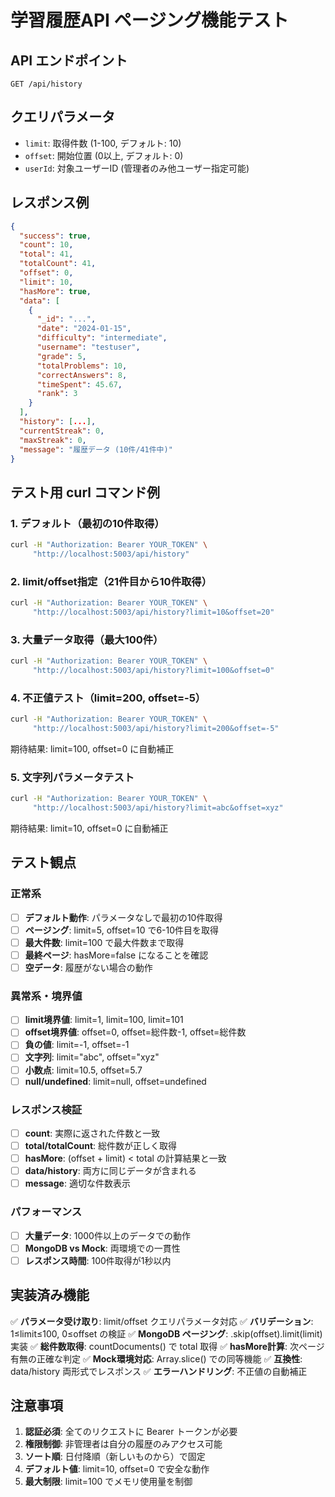 # 学習履歴API ページング機能テスト

## API エンドポイント
`GET /api/history`

## クエリパラメータ
- `limit`: 取得件数 (1-100, デフォルト: 10)
- `offset`: 開始位置 (0以上, デフォルト: 0)
- `userId`: 対象ユーザーID (管理者のみ他ユーザー指定可能)

## レスポンス例

```json
{
  "success": true,
  "count": 10,
  "total": 41,
  "totalCount": 41,
  "offset": 0,
  "limit": 10,
  "hasMore": true,
  "data": [
    {
      "_id": "...",
      "date": "2024-01-15",
      "difficulty": "intermediate",
      "username": "testuser",
      "grade": 5,
      "totalProblems": 10,
      "correctAnswers": 8,
      "timeSpent": 45.67,
      "rank": 3
    }
  ],
  "history": [...],
  "currentStreak": 0,
  "maxStreak": 0,
  "message": "履歴データ (10件/41件中)"
}
```

## テスト用 curl コマンド例

### 1. デフォルト（最初の10件取得）
```bash
curl -H "Authorization: Bearer YOUR_TOKEN" \
     "http://localhost:5003/api/history"
```

### 2. limit/offset指定（21件目から10件取得）
```bash
curl -H "Authorization: Bearer YOUR_TOKEN" \
     "http://localhost:5003/api/history?limit=10&offset=20"
```

### 3. 大量データ取得（最大100件）
```bash
curl -H "Authorization: Bearer YOUR_TOKEN" \
     "http://localhost:5003/api/history?limit=100&offset=0"
```

### 4. 不正値テスト（limit=200, offset=-5）
```bash
curl -H "Authorization: Bearer YOUR_TOKEN" \
     "http://localhost:5003/api/history?limit=200&offset=-5"
```
期待結果: limit=100, offset=0 に自動補正

### 5. 文字列パラメータテスト
```bash
curl -H "Authorization: Bearer YOUR_TOKEN" \
     "http://localhost:5003/api/history?limit=abc&offset=xyz"
```
期待結果: limit=10, offset=0 に自動補正

## テスト観点

### 正常系
- [ ] **デフォルト動作**: パラメータなしで最初の10件取得
- [ ] **ページング**: limit=5, offset=10 で6-10件目を取得
- [ ] **最大件数**: limit=100 で最大件数まで取得
- [ ] **最終ページ**: hasMore=false になることを確認
- [ ] **空データ**: 履歴がない場合の動作

### 異常系・境界値
- [ ] **limit境界値**: limit=1, limit=100, limit=101
- [ ] **offset境界値**: offset=0, offset=総件数-1, offset=総件数
- [ ] **負の値**: limit=-1, offset=-1
- [ ] **文字列**: limit="abc", offset="xyz"
- [ ] **小数点**: limit=10.5, offset=5.7
- [ ] **null/undefined**: limit=null, offset=undefined

### レスポンス検証
- [ ] **count**: 実際に返された件数と一致
- [ ] **total/totalCount**: 総件数が正しく取得
- [ ] **hasMore**: (offset + limit) < total の計算結果と一致
- [ ] **data/history**: 両方に同じデータが含まれる
- [ ] **message**: 適切な件数表示

### パフォーマンス
- [ ] **大量データ**: 1000件以上のデータでの動作
- [ ] **MongoDB vs Mock**: 両環境での一貫性
- [ ] **レスポンス時間**: 100件取得が1秒以内

## 実装済み機能

✅ **パラメータ受け取り**: limit/offset クエリパラメータ対応
✅ **バリデーション**: 1≤limit≤100, 0≤offset の検証
✅ **MongoDB ページング**: .skip(offset).limit(limit) 実装
✅ **総件数取得**: countDocuments() で total 取得
✅ **hasMore計算**: 次ページ有無の正確な判定
✅ **Mock環境対応**: Array.slice() での同等機能
✅ **互換性**: data/history 両形式でレスポンス
✅ **エラーハンドリング**: 不正値の自動補正

## 注意事項

1. **認証必須**: 全てのリクエストに Bearer トークンが必要
2. **権限制御**: 非管理者は自分の履歴のみアクセス可能
3. **ソート順**: 日付降順（新しいものから）で固定
4. **デフォルト値**: limit=10, offset=0 で安全な動作
5. **最大制限**: limit=100 でメモリ使用量を制御